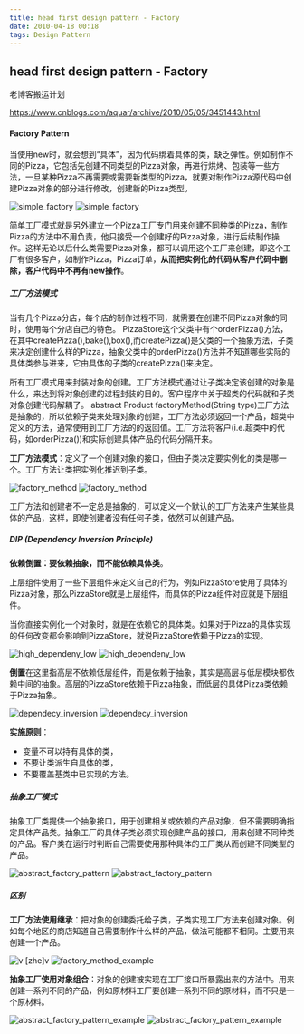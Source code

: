 ```yaml
---
title: head first design pattern - Factory
date: 2010-04-18 00:18
tags: Design Pattern
---
```




## head first design pattern - Factory

老博客搬运计划

https://www.cnblogs.com/aquar/archive/2010/05/05/3451443.html

#### Factory Pattern

当使用new时，就会想到“具体”，因为代码绑着具体的类，缺乏弹性。例如制作不同的Pizza，它包括先创建不同类型的Pizza对象，再进行烘烤、包装等一些方法，一旦某种Pizza不再需要或需要新类型的Pizza，就要对制作Pizza源代码中创建Pizza对象的部分进行修改，创建新的Pizza类型。

![simple_factory](../../uploads/designpattern/simple_factory.png)
![simple_factory](/uploads/designpattern/simple_factory.png)

简单工厂模式就是另外建立一个Pizza工厂专门用来创建不同种类的Pizza，制作Pizza的方法中不用负责，他只接受一个创建好的Pizza对象，进行后续制作操作。这样无论以后什么类需要Pizza对象，都可以调用这个工厂来创建，即这个工厂有很多客户，如制作Pizza，Pizza订单，**从而把实例化的代码从客户代码中删除，客户代码中不再有new操作**。

##### 工厂方法模式

当有几个Pizza分店，每个店的制作过程不同，就需要在创建不同Pizza对象的同时，使用每个分店自己的特色。
PizzaStore这个父类中有个orderPizza()方法，在其中createPizza(),bake(),box(),而createPizza()是父类的一个抽象方法，子类来决定创建什么样的Pizza，抽象父类中的orderPizza()方法并不知道哪些实际的具体类参与进来，它由具体的子类的createPizza()来决定。

所有工厂模式用来封装对象的创建。工厂方法模式通过让子类决定该创建的对象是什么，来达到将对象创建的过程封装的目的。客户程序中关于超类的代码就和子类对象创建代码解耦了。
abstract Product factoryMethod(String type)工厂方法是抽象的，所以依赖子类来处理对象的创建，工厂方法必须返回一个产品，超类中定义的方法，通常使用到工厂方法的的返回值。工厂方法将客户(i.e.超类中的代码，如orderPizza())和实际创建具体产品的代码分隔开来。

**工厂方法模式**：定义了一个创建对象的接口，但由子类决定要实例化的类是哪一个。工厂方法让类把实例化推迟到子类。

![factory_method](../../uploads/designpattern/factory_method.png)
![factory_method](/uploads/designpattern/factory_method.png)

工厂方法和创建者不一定总是抽象的，可以定义一个默认的工厂方法来产生某些具体的产品，这样，即使创建者没有任何子类，依然可以创建产品。

##### DIP (Dependency Inversion Principle)

**依赖倒置：要依赖抽象，而不能依赖具体类**。

上层组件使用了一些下层组件来定义自己的行为，例如PizzaStore使用了具体的Pizza对象，那么PizzaStore就是上层组件，而具体的Pizza组件对应就是下层组件。

当你直接实例化一个对象时，就是在依赖它的具体类。如果对于Pizza的具体实现的任何改变都会影响到PizzaStore，就说PizzaStore依赖于Pizza的实现。

![high_dependeny_low](../../uploads/designpattern/high_dependeny_low.png)
![high_dependeny_low](/uploads/designpattern/high_dependeny_low.png)

**倒置**在这里指高层不依赖低层组件，而是依赖于抽象，其实是高层与低层模块都依赖中间的抽象。高层的PizzaStore依赖于Pizza抽象，而低层的具体Pizza类依赖于Pizza抽象。

![dependecy_inversion](../../uploads/designpattern/dependecy_inversion.png)
![dependecy_inversion](/uploads/designpattern/dependecy_inversion.png)

**实施原则**：

* 变量不可以持有具体的类，
* 不要让类派生自具体的类，
* 不要覆盖基类中已实现的方法。

##### 抽象工厂模式

抽象工厂类提供一个抽象接口，用于创建相关或依赖的产品对象，但不需要明确指定具体产品类。抽象工厂的具体子类必须实现创建产品的接口，用来创建不同种类的产品。客户类在运行时判断自己需要使用那种具体的工厂类从而创建不同类型的产品。

![abstract_factory_pattern](../../uploads/designpattern/abstract_factory_pattern.png)
![abstract_factory_pattern](/uploads/designpattern/abstract_factory_pattern.png)


##### 区别

**工厂方法使用继承**：把对象的创建委托给子类，子类实现工厂方法来创建对象。例如每个地区的商店知道自己需要制作什么样的产品，做法可能都不相同。主要用来创建一个产品。

![v [zhe]v](../../uploads/designpattern/factory_method_example.png)
![factory_method_example](/uploads/designpattern/factory_method_example.png)

**抽象工厂使用对象组合**：对象的创建被实现在工厂接口所暴露出来的方法中。用来创建一系列不同的产品，例如原材料工厂要创建一系列不同的原材料，而不只是一个原材料。

![abstract_factory_pattern_example](../../uploads/designpattern/abstract_factory_pattern_example.png)
![abstract_factory_pattern_example](/uploads/designpattern/abstract_factory_pattern_example.png)







